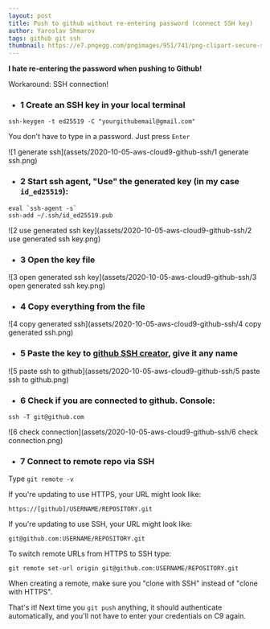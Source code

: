 ```yaml
---
layout: post
title: Push to github without re-entering password (connect SSH key)
author: Yaroslav Shmarov
tags: github git ssh
thumbnail: https://e7.pngegg.com/pngimages/951/741/png-clipart-secure-shell-ssh-keygen-computer-servers-computer-network-computer-software-shell-text-computer.png
---
```


**I hate re-entering the password when pushing to Github!**

Workaround: SSH connection!

* ### 1 Create an SSH key in your local terminal

```
ssh-keygen -t ed25519 -C "yourgithubemail@gmail.com"
```

You don't have to type in a password. Just press `Enter`

![1 generate ssh](assets/2020-10-05-aws-cloud9-github-ssh/1 generate ssh.png)

* ### 2 Start ssh agent, "Use" the generated key (in my case `id_ed25519`):

```
eval `ssh-agent -s`
ssh-add ~/.ssh/id_ed25519.pub
```

![2 use generated ssh key](assets/2020-10-05-aws-cloud9-github-ssh/2 use generated ssh key.png)

* ### 3 Open the key file 

![3 open generated ssh key](assets/2020-10-05-aws-cloud9-github-ssh/3 open generated ssh key.png)

* ### 4 Copy everything from the file

![4 copy generated ssh](assets/2020-10-05-aws-cloud9-github-ssh/4 copy generated ssh.png)

* ### 5 Paste the key to [github SSH creator](https://github.com/settings/ssh/new), give it any name

![5 paste ssh to github](assets/2020-10-05-aws-cloud9-github-ssh/5 paste ssh to github.png)

* ### 6 Check if you are connected to github. Console:

```
ssh -T git@github.com
```

![6 check connection](assets/2020-10-05-aws-cloud9-github-ssh/6 check connection.png)

* ### 7 Connect to remote repo via SSH

Type `git remote -v`

If you're updating to use HTTPS, your URL might look like:

```
https://[github]/USERNAME/REPOSITORY.git
```

If you're updating to use SSH, your URL might look like:

```
git@github.com:USERNAME/REPOSITORY.git
```

To switch remote URLs from HTTPS to SSH type:

```
git remote set-url origin git@github.com:USERNAME/REPOSITORY.git
```

When creating a remote, make sure you "clone with SSH" instead of "clone with HTTPS".

That's it! Next time you `git push` anything, it should authenticate automatically, and you'll not have to enter your credentials on C9 again.
